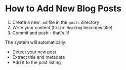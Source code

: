 # How to Add New Blog Posts

1. Create a new `.md` file in the `posts` directory
2. Write your content (first `# Heading` becomes title)
3. Commit and push - that's it!

The system will automatically:
- Detect your new post
- Extract title and metadata
- Add it to the post listing

